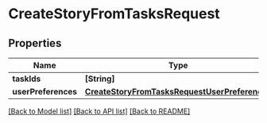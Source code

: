 # CreateStoryFromTasksRequest

## Properties
Name | Type | Description | Notes
------------ | ------------- | ------------- | -------------
**taskIds** | **[String]** |  | 
**userPreferences** | [**CreateStoryFromTasksRequestUserPreferences**](CreateStoryFromTasksRequestUserPreferences.md) |  | [optional] 

[[Back to Model list]](../README.md#documentation-for-models) [[Back to API list]](../README.md#documentation-for-api-endpoints) [[Back to README]](../README.md)


